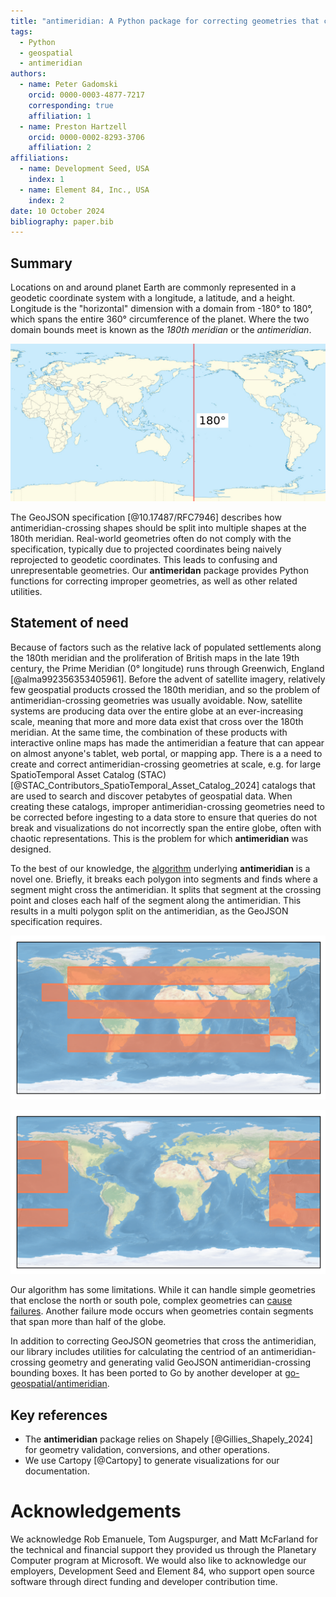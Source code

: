 ```yaml
---
title: "antimeridian: A Python package for correcting geometries that cross the 180th meridian"
tags:
  - Python
  - geospatial
  - antimeridian
authors:
  - name: Peter Gadomski
    orcid: 0000-0003-4877-7217
    corresponding: true
    affiliation: 1
  - name: Preston Hartzell
    orcid: 0000-0002-8293-3706
    affiliation: 2
affiliations:
  - name: Development Seed, USA
    index: 1
  - name: Element 84, Inc., USA
    index: 2
date: 10 October 2024
bibliography: paper.bib
---
```


## Summary

Locations on and around planet Earth are commonly represented in a geodetic coordinate system with a longitude, a latitude, and a height.
Longitude is the "horizontal" dimension with a domain from -180° to 180°, which spans the entire 360° circumference of the planet. Where the two domain bounds meet is known as the _180th meridian_ or the _antimeridian_.

![Earth map centered on the Pacific ocean, with the 180th meridian highlighted.](./img/antimeridian.jpg)

The GeoJSON specification [@10.17487/RFC7946] describes how antimeridian-crossing shapes should be split into multiple shapes at the 180th meridian.
Real-world geometries often do not comply with the specification, typically due to projected coordinates being naively reprojected to geodetic coordinates.
This leads to confusing and unrepresentable geometries.
Our **antimeridan** package provides Python functions for correcting improper geometries, as well as other related utilities.

## Statement of need

Because of factors such as the relative lack of populated settlements along the 180th meridian and the proliferation of British maps in the late 19th century, the Prime Meridian (0° longitude) runs through Greenwich, England [@alma992356353405961].
Before the advent of satellite imagery, relatively few geospatial products crossed the 180th meridian, and so the problem of antimeridian-crossing geometries was usually avoidable.
Now, satellite systems are producing data over the entire globe at an ever-increasing scale, meaning that more and more data exist that cross over the 180th meridian.
At the same time, the combination of these products with interactive online maps has made the antimeridian a feature that can appear on almost anyone's tablet, web portal, or mapping app.
There is a a need to create and correct antimeridian-crossing geometries at scale, e.g. for large SpatioTemporal Asset Catalog (STAC) [@STAC_Contributors_SpatioTemporal_Asset_Catalog_2024] catalogs that are used to search and discover petabytes of geospatial data.
When creating these catalogs, improper antimeridian-crossing geometries need to be corrected before ingesting to a data store to ensure that queries do not break and visualizations do not incorrectly span the entire globe, often with chaotic representations.
This is the problem for which **antimeridian** was designed.

To the best of our knowledge, the [algorithm](https://antimeridian.readthedocs.io/en/stable/the-algorithm.html) underlying **antimeridian** is a novel one.
Briefly, it breaks each polygon into segments and finds where a segment might cross the antimeridian.
It splits that segment at the crossing point and closes each half of the segment along the antimeridian.
This results in a multi polygon split on the antimeridian, as the GeoJSON specification requires.

![A complex shape that has not been split on the antimeridian and incorrectly spans the globe](./img/complex-split-uncorrected.png)

![A complex shape split at the antimeridian](./img/complex-split.png)

Our algorithm has some limitations.
While it can handle simple geometries that enclose the north or south pole, complex geometries can [cause failures](https://antimeridian.readthedocs.io/en/stable/failure-modes.html).
Another failure mode occurs when geometries contain segments that span more than half of the globe.

In addition to correcting GeoJSON geometries that cross the antimeridian, our library includes utilities for calculating the centriod of an antimeridian-crossing geometry and generating valid GeoJSON antimeridian-crossing bounding boxes.
It has been ported to Go by another developer at [go-geospatial/antimeridian](https://pkg.go.dev/github.com/go-geospatial/antimeridian).

## Key references

- The **antimeridian** package relies on Shapely [@Gillies_Shapely_2024] for geometry validation, conversions, and other operations.
- We use Cartopy [@Cartopy] to generate visualizations for our documentation.

# Acknowledgements

We acknowledge Rob Emanuele, Tom Augspurger, and Matt McFarland for the technical and financial support they provided us through the Planetary Computer program at Microsoft.
We would also like to acknowledge our employers, Development Seed and Element 84, who support open source software through direct funding and developer contribution time.

